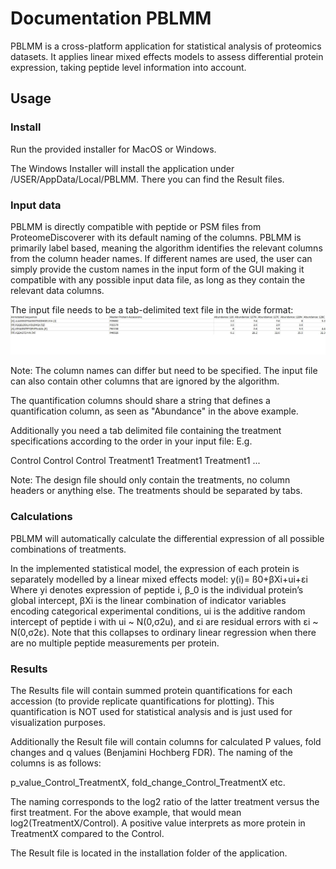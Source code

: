 # Documentation PBLMM

PBLMM is a cross-platform application for statistical analysis of proteomics datasets. It applies linear mixed effects models to assess differential protein expression, taking peptide level information into account.

## Usage

### Install

Run the provided installer for MacOS or Windows.

The Windows Installer will install the application under /USER/AppData/Local/PBLMM. There you can find the Result files.

### Input data

PBLMM is directly compatible with peptide or PSM files from ProteomeDiscoverer with its default naming of the columns. PBLMM is primarily label based, meaning the algorithm identifies the relevant columns from the column header names. If different names are used, the user can simply provide the custom names in the input form of the GUI making it compatible with any possible input data file, as long as they contain the relevant data columns.

The input file needs to be a tab-delimited text file in the wide format:
![Image](Untitled.jpg)

Note: The column names can differ but need to be specified. The input file can also contain other columns that are ignored by the algorithm.

The quantification columns should share a string that defines a quantification column, as seen as "Abundance" in the above example.

Additionally you need a tab delimited file containing the treatment specifications according to the order in your input file: E.g.

Control Control Control Treatment1  Treatment1  Treatment1 ...

Note: The design file should only contain the treatments, no column headers or anything else. The treatments should be separated by tabs.

### Calculations

PBLMM will automatically calculate the differential expression of all possible combinations of treatments.

In the implemented statistical model, the expression of each protein is separately modelled by a linear mixed effects model:
y(i)= ß0+βXi+ui+εi
Where yi denotes expression of peptide i, β_0 is the individual protein’s global intercept, βXi is the linear combination of indicator variables encoding categorical experimental conditions, ui is the additive random intercept of peptide i with ui ~ N(0,σ2u), and εi are residual errors with εi ~ N(0,σ2ε). Note that this collapses to ordinary linear regression when there are no multiple peptide measurements per protein.

### Results

The Results file will contain summed protein quantifications for each accession (to provide replicate quantifications for plotting). This quantification is NOT used for statistical analysis and is just used for visualization purposes. 

Additionally the Result file will contain columns for calculated P values, fold changes and q values (Benjamini Hochberg FDR). The naming of the columns is as follows:

p_value_Control_TreatmentX, fold_change_Control_TreatmentX etc.

The naming corresponds to the log2 ratio of the latter treatment versus the first treatment. For the above example, that would mean log2(TreatmentX/Control). A positive value interprets as more protein in TreatmentX compared to the Control.

The Result file is located in the installation folder of the application.

